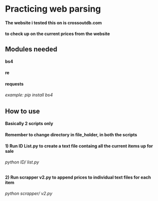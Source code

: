 # Practicing web parsing

#### The website i tested this on is crossoutdb.com
#### to check up on the current prices from the website

## Modules needed
#### bs4
#### re
#### requests
###### example: pip install bs4

## How to use

#### Basically 2 scripts only
#### Remember to change directory in file_holder, in both the scripts
#### 1) Run ID List.py to create a text file containg all the current items up for sale
###### python ID/ list.py
#### 2) Run scrapper v2.py to append prices to individual text files for each item
###### python scrapper/ v2.py
